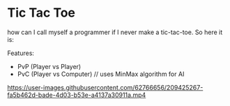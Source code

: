 # Tic Tac Toe

how can I call myself a programmer if I never make a tic-tac-toe. So here it is:

Features:
- PvP (Player vs Player)
- PvC (Player vs Computer) // uses MinMax algorithm for AI

https://user-images.githubusercontent.com/62766656/209425267-fa5b462d-bade-4d03-b53e-a4137a30911a.mp4

